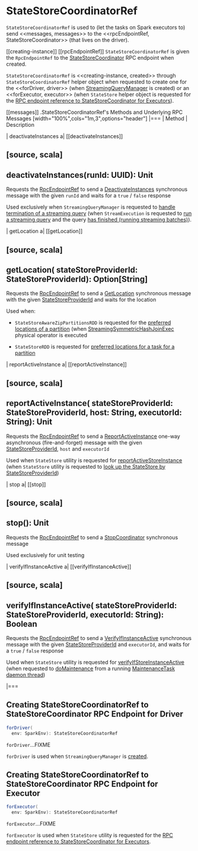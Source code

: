 # StateStoreCoordinatorRef

`StateStoreCoordinatorRef` is used to (let the tasks on Spark executors to) send <<messages, messages>> to the <<rpcEndpointRef, StateStoreCoordinator>> (that lives on the driver).

[[creating-instance]]
[[rpcEndpointRef]]
`StateStoreCoordinatorRef` is given the `RpcEndpointRef` to the [StateStoreCoordinator](StateStoreCoordinator.md) RPC endpoint when created.

`StateStoreCoordinatorRef` is <<creating-instance, created>> through `StateStoreCoordinatorRef` helper object when requested to create one for the <<forDriver, driver>> (when [StreamingQueryManager](../StreamingQueryManager.md#stateStoreCoordinator) is created) or an <<forExecutor, executor>> (when `StateStore` helper object is requested for the [RPC endpoint reference to StateStoreCoordinator for Executors](StateStore.md#coordinatorRef)).

[[messages]]
.StateStoreCoordinatorRef's Methods and Underlying RPC Messages
[width="100%",cols="1m,3",options="header"]
|===
| Method
| Description

| deactivateInstances
a| [[deactivateInstances]]

[source, scala]
----
deactivateInstances(runId: UUID): Unit
----

Requests the [RpcEndpointRef](#rpcEndpointRef) to send a [DeactivateInstances](StateStoreCoordinator.md#DeactivateInstances) synchronous message with the given `runId` and waits for a `true` / `false` response

Used exclusively when `StreamingQueryManager` is requested to [handle termination of a streaming query](../StreamingQueryManager.md#notifyQueryTermination) (when `StreamExecution` is requested to [run a streaming query](../StreamExecution.md#runStream) and the query [has finished (running streaming batches)](../StreamExecution.md#runStream-finally)).

| getLocation
a| [[getLocation]]

[source, scala]
----
getLocation(
  stateStoreProviderId: StateStoreProviderId): Option[String]
----

Requests the [RpcEndpointRef](#rpcEndpointRef) to send a [GetLocation](StateStoreCoordinator.md#GetLocation) synchronous message with the given [StateStoreProviderId](StateStoreProviderId.md) and waits for the location

Used when:

* `StateStoreAwareZipPartitionsRDD` is requested for the [preferred locations of a partition](../streaming-join/StateStoreAwareZipPartitionsRDD.md#getPreferredLocations) (when [StreamingSymmetricHashJoinExec](../physical-operators/StreamingSymmetricHashJoinExec.md) physical operator is executed

* `StateStoreRDD` is requested for [preferred locations for a task for a partition](StateStoreRDD.md#getPreferredLocations)

| reportActiveInstance
a| [[reportActiveInstance]]

[source, scala]
----
reportActiveInstance(
  stateStoreProviderId: StateStoreProviderId,
  host: String,
  executorId: String): Unit
----

Requests the [RpcEndpointRef](#rpcEndpointRef) to send a [ReportActiveInstance](StateStoreCoordinator.md#ReportActiveInstance) one-way asynchronous (fire-and-forget) message with the given [StateStoreProviderId](StateStoreProviderId.md), `host` and `executorId`

Used when `StateStore` utility is requested for [reportActiveStoreInstance](StateStore.md#reportActiveStoreInstance) (when `StateStore` utility is requested to [look up the StateStore by StateStoreProviderId](StateStore.md#get-StateStore))

| stop
a| [[stop]]

[source, scala]
----
stop(): Unit
----

Requests the [RpcEndpointRef](#rpcEndpointRef) to send a [StopCoordinator](StateStoreCoordinator.md#StopCoordinator) synchronous message

Used exclusively for unit testing

| verifyIfInstanceActive
a| [[verifyIfInstanceActive]]

[source, scala]
----
verifyIfInstanceActive(
  stateStoreProviderId: StateStoreProviderId,
  executorId: String): Boolean
----

Requests the [RpcEndpointRef](#rpcEndpointRef) to send a [VerifyIfInstanceActive](StateStoreCoordinator.md#VerifyIfInstanceActive) synchronous message with the given [StateStoreProviderId](StateStoreProviderId.md) and `executorId`, and waits for a `true` / `false` response

Used when `StateStore` utility is requested for [verifyIfStoreInstanceActive](StateStore.md#verifyIfStoreInstanceActive) (when requested to [doMaintenance](StateStore.md#doMaintenance) from a running [MaintenanceTask daemon thread](StateStore.md#MaintenanceTask))

|===

## <span id="forDriver"> Creating StateStoreCoordinatorRef to StateStoreCoordinator RPC Endpoint for Driver

```scala
forDriver(
  env: SparkEnv): StateStoreCoordinatorRef
```

`forDriver`...FIXME

`forDriver` is used when `StreamingQueryManager` is [created](../StreamingQueryManager.md#stateStoreCoordinator).

## <span id="forExecutor"> Creating StateStoreCoordinatorRef to StateStoreCoordinator RPC Endpoint for Executor

```scala
forExecutor(
  env: SparkEnv): StateStoreCoordinatorRef
```

`forExecutor`...FIXME

`forExecutor` is used when `StateStore` utility is requested for the [RPC endpoint reference to StateStoreCoordinator for Executors](StateStore.md#coordinatorRef).
